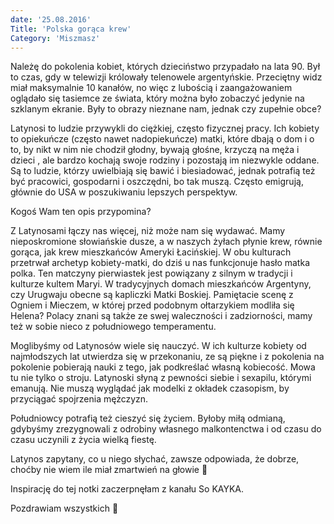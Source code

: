 ```yaml
---
date: '25.08.2016'
Title: 'Polska gorąca krew'
Category: 'Miszmasz'
---
```


Należę do pokolenia kobiet, których dzieciństwo przypadało na lata 90. Był to czas, gdy w telewizji królowały telenowele argentyńskie. Przeciętny widz miał maksymalnie 10 kanałów, no więc z lubością i zaangażowaniem oglądało się tasiemce ze świata, który można było zobaczyć jedynie na szklanym ekranie. Były to obrazy nieznane nam, jednak czy zupełnie obce?

Latynosi to ludzie przywykli do ciężkiej, często fizycznej pracy. Ich kobiety to opiekuńcze (często nawet nadopiekuńcze) matki, które dbają o dom i o to, by nikt w nim nie chodził głodny, bywają głośne, krzyczą na męża i dzieci , ale bardzo kochają swoje rodziny i pozostają im niezwykle oddane. Są to ludzie, którzy uwielbiają się bawić i biesiadować, jednak potrafią też być pracowici, gospodarni i oszczędni, bo tak muszą. Często emigrują, głównie do USA w poszukiwaniu lepszych perspektyw.

Kogoś Wam ten opis przypomina?

Z Latynosami łączy nas więcej, niż może nam się wydawać. Mamy nieposkromione słowiańskie dusze, a w naszych żyłach płynie krew, równie gorąca, jak krew mieszkańców Ameryki Łacińskiej. W obu kulturach przetrwał archetyp kobiety-matki, do dziś u nas funkcjonuje hasło matka polka. Ten matczyny pierwiastek jest powiązany z silnym w tradycji i kulturze kultem Maryi. W tradycyjnych domach mieszkańców Argentyny, czy Urugwaju obecne są kapliczki Matki Boskiej. Pamiętacie scenę z Ogniem i Mieczem, w której przed podobnym ołtarzykiem modliła się Helena? Polacy znani są także ze swej waleczności i zadziorności, mamy też w sobie nieco z południowego temperamentu.

Moglibyśmy od Latynosów wiele się nauczyć. W ich kulturze kobiety od najmłodszych lat utwierdza się w przekonaniu, ze są piękne i z pokolenia na pokolenie pobierają nauki z tego, jak podkreślać własną kobiecość. Mowa tu nie tylko o stroju. Latynoski słyną z pewności siebie i sexapilu, którymi emanują. Nie muszą wyglądać jak modelki z okładek czasopism, by przyciągać spojrzenia mężczyzn.

Południowcy potrafią też cieszyć się życiem. Byłoby miłą odmianą, gdybyśmy zrezygnowali z odrobiny własnego malkontenctwa i od czasu do czasu uczynili z życia wielką fiestę.

Latynos zapytany, co u niego słychać, zawsze odpowiada, że dobrze, choćby nie wiem ile miał zmartwień na głowie 🙂

Inspirację do tej notki zaczerpnęłam z kanału So KAYKA.

Pozdrawiam wszystkich 🙂
